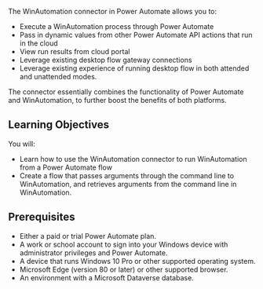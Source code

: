 The WinAutomation connector in Power Automate allows you to:

- Execute a WinAutomation process through Power Automate
- Pass in dynamic values from other Power Automate API actions that run in the cloud
- View run results from cloud portal
- Leverage existing desktop flow gateway connections
- Leverage existing experience of running desktop flow in both attended and unattended modes.

The connector essentially combines the functionality of Power Automate and WinAutomation, to further boost the benefits of both platforms.

## Learning Objectives

You will:
* Learn how to use the WinAutomation connector to run WinAutomation from a Power Automate flow
* Create a flow that passes arguments through the command line to WinAutomation, and retrieves arguments from the command line in WinAutomation.

## Prerequisites
* Either a paid or trial Power Automate plan.
* A work or school account to sign into your Windows device with administrator privileges and Power Automate.
* A device that runs Windows 10 Pro or other supported operating system.
* Microsoft Edge (version 80 or later) or other supported browser.
* An environment with a Microsoft Dataverse database. 
